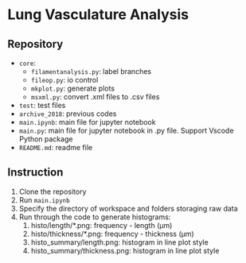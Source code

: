 # Lung Vasculature Analysis

## Repository
* `core`:
    * `filamentanalysis.py`: label branches
    * `fileop.py`: io control
    * `mkplot.py`: generate plots
    * `msxml.py`: convert .xml files to .csv files
* `test`: test files
* `archive_2018`: previous codes
* `main.ipynb`: main file for jupyter notebook
* `main.py`: main file for jupyter notebook in .py file. Support Vscode Python package 
* `README.md`: readme file

## Instruction 
1. Clone the repository
2. Run `main.ipynb`
3. Specify the directory of workspace and folders storaging raw data
4. Run through the code to generate histograms:
    1. histo/length/*.png: frequency - length (µm)
    2. histo/thickness/*.png: frequency - thickness (µm)
    3. histo_summary/length.png: histogram in line plot style
    4. histo_summary/thickness.png: histogram in line plot style
    

    
    